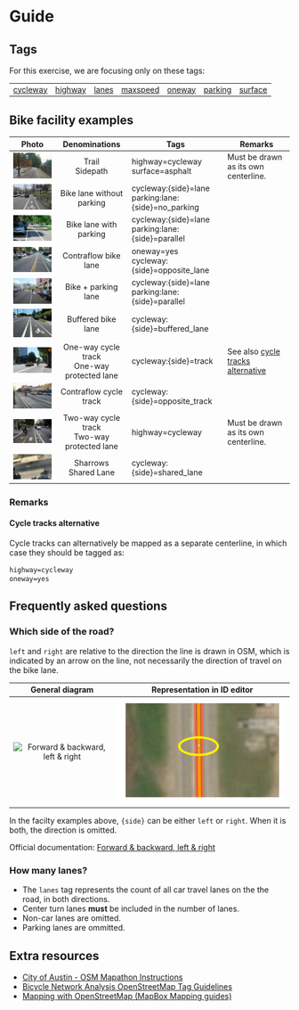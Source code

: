 # Guide

## Tags

For this exercise, we are focusing only on these tags:

||||||||
|:---:|:---:|:---:|:---:|:---:|:---:|:---:|
|[cycleway](https://wiki.openstreetmap.org/wiki/Key:cycleway)|[highway](https://wiki.openstreetmap.org/wiki/Key:highway)|[lanes](https://wiki.openstreetmap.org/wiki/Key:lanes)|[maxspeed](https://wiki.openstreetmap.org/wiki/Key:maxspeed)|[oneway](https://wiki.openstreetmap.org/wiki/Key:oneway)|[parking](https://wiki.openstreetmap.org/wiki/Key:parking:lane)|[surface](https://wiki.openstreetmap.org/wiki/Key:surface)|

## Bike facility examples

|Photo|Denominations|Tags|Remarks|
|---|:---:|---|---|
|![Trail or sidepath](images/trail-or-sidepath.png)|Trail<br />Sidepath|highway=cycleway<br/>surface=asphalt|Must be drawn as its own centerline.|
|![Bike lane without parking](images/bike-lane-no-parking.png)|Bike lane without parking|cycleway:{side}=lane<br/>parking:lane:{side}=no_parking<br/>||
|![Bike lane with parking](images/bike-lane-with-parking.png)|Bike lane with parking|cycleway:{side}=lane<br/>parking:lane:{side}=parallel<br/>||
|![Contraflow bike lane](images/contraflow-bike-lane.png)|Contraflow bike lane|oneway=yes<br/>cycleway:{side}=opposite_lane<br/>|
|![Bike + parking lane](images/bike+parking-lane.png)|Bike + parking lane|cycleway:{side}=lane<br/>parking:lane:{side}=parallel<br/>|
|![Buffered bike lane](images/buffered-bike-lane.png)|Buffered bike lane|cycleway:{side}=buffered_lane<br/>||
|![One-way cycle track protected lane](images/one-way-cycle-track.png)|One-way cycle track<br />One-way protected lane|cycleway:{side}=track|See also [cycle tracks alternative](#cycle-tracks-alternative)|
|![Contraflow cycle track](images/contraflow-cycle-track.png)|Contraflow cycle track|cycleway:{side}=opposite_track|
|![Two-way cycle track](images/two-way-cycle-track.png)|Two-way cycle track<br />Two-way protected lane|highway=cycleway|Must be drawn as its own centerline.|
|![Sharows](images/sharrows.png)|Sharrows<br />Shared Lane|cycleway:{side}=shared_lane||

### Remarks

#### Cycle tracks alternative

Cycle tracks can alternatively be mapped as a separate centerline, in which case they should be tagged as:

```kvp
highway=cycleway
oneway=yes
```

## Frequently asked questions

### Which side of the road?

`left` and `right` are relative to the direction the line is drawn in OSM, which is indicated  by an arrow on the line,
not necessarily the direction of travel on the bike lane.

|General diagram| Representation in ID editor|
|:---:|:---:|
|![Forward & backward, left & right](https://wiki.openstreetmap.org/w/images/2/2c/Left_right.png)|![OSM path orientation](https://raw.githubusercontent.com/cityofaustin/atd-geospatial/master/wiki-images/osm-mapathon/osm_orientation.PNG)|

In the facilty examples above, `{side}` can be either `left` or `right`. When it is both, the direction is  omitted.

Official documentation:
[Forward & backward, left & right](https://wiki.openstreetmap.org/wiki/Forward_%26_backward,_left_%26_right)

### How many lanes?

* The `lanes` tag represents the count of all car travel lanes on the the road, in both directions.
* Center turn lanes **must** be included in the number of lanes.
* Non-car lanes are omitted.
* Parking lanes are ommitted.

## Extra resources

* [City of Austin - OSM Mapathon Instructions](https://github.com/cityofaustin/atd-geospatial/wiki/OSM-Mapathon-Instructions)
* [Bicycle Network Analysis OpenStreetMap Tag Guidelines](https://docs.google.com/document/d/1isc9M9_c-QL4Oy8_MxAyogZ6ocs1F6PeEn_Y1p0WZp8/edit#heading=h.zfgapbgr6a6l)
* [Mapping with OpenStreetMap (MapBox Mapping guides)](https://labs.mapbox.com/mapping/)
